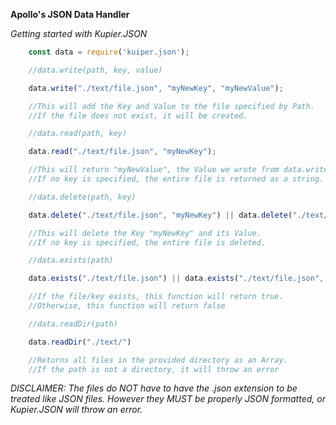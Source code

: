 **Apollo's JSON Data Handler**

*Getting started with Kupier.JSON*

```js
    const data = require('kuiper.json');
```

```js
    //data.write(path, key, value)

    data.write("./text/file.json", "myNewKey", "myNewValue");

    //This will add the Key and Value to the file specified by Path.
    //If the file does not exist, it will be created.
```

```js
    //data.read(path, key)

    data.read("./text/file.json", "myNewKey");

    //This will return "myNewValue", the Value we wrote from data.write().
    //If no key is specified, the entire file is returned as a string.
```

```js
    //data.delete(path, key)

    data.delete("./text/file.json", "myNewKey") || data.delete("./text/file.json");

    //This will delete the Key "myNewKey" and its Value.
    //If no key is specified, the entire file is deleted.
```

```js
    //data.exists(path)

    data.exists("./text/file.json") || data.exists("./text/file.json", 'myNewKey')

    //If the file/key exists, this function will return true.
    //Otherwise, this function will return false
```

```js
    //data.readDir(path)

    data.readDir("./text/")

    //Returns all files in the provided directory as an Array.
    //If the path is not a directory, it will throw an error
```

*DISCLAIMER: The files do NOT have to have the .json extension to be treated like JSON files. However they MUST be properly JSON formatted, or Kupier.JSON will throw an error.*